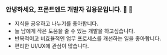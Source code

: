 ### 안녕하세요, 프론트엔드 개발자 김용문입니다. 🐲 👋 

- 지식을 공유하고 나누기를 좋아합니다.
- 늘 남에게 작은 도움을 줄 수 있는 개발을 하고싶습니다.
- 반복적이고 비효율적인 업무 프로세스를 개선하는 일을 좋아합니다.
- 편리한 UI/UX에 관심이 많습니다.

